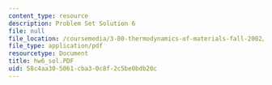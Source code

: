```yaml
---
content_type: resource
description: Problem Set Solution 6
file: null
file_location: /coursemedia/3-00-thermodynamics-of-materials-fall-2002/58c4aa305061cba30c8f2c5be0bdb20c_hw6_sol.PDF
file_type: application/pdf
resourcetype: Document
title: hw6_sol.PDF
uid: 58c4aa30-5061-cba3-0c8f-2c5be0bdb20c
---
```


